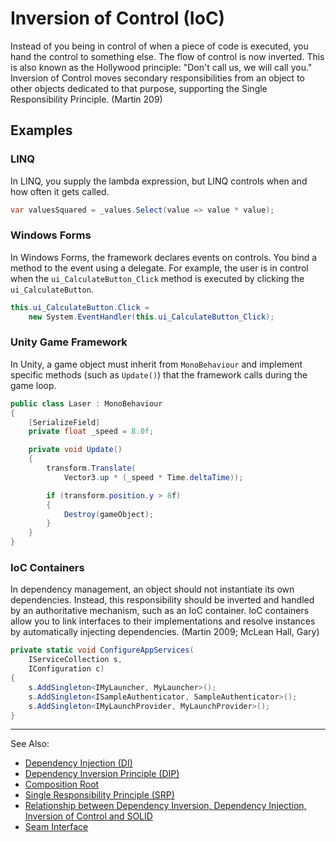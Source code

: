# Inversion of Control (IoC)

Instead of you being in control of when a piece of code is executed, you hand the control to something else. The flow of
control is now inverted. This is also known as the Hollywood principle: "Don't call us, we will call you." Inversion of
Control moves secondary responsibilities from an object to other objects dedicated to that purpose, supporting the
Single Responsibility Principle. (Martin 209)

## Examples

### LINQ

In LINQ, you supply the lambda expression, but LINQ controls when and how often it gets called.

```c#
var valuesSquared = _values.Select(value => value * value);
```

### Windows Forms

In Windows Forms, the framework declares events on controls. You bind a method to the event using a delegate. For
example, the user is in control when the `ui_CalculateButton_Click` method is executed by clicking the
`ui_CalculateButton`.

```C#
this.ui_CalculateButton.Click =
    new System.EventHandler(this.ui_CalculateButton_Click);
```

### Unity Game Framework

In Unity, a game object must inherit from `MonoBehaviour` and implement specific methods (such as `Update()`) that the
framework calls during the game loop.

```C#
public class Laser : MonoBehaviour
{
    [SerializeField]
    private float _speed = 8.0f;

    private void Update()
    {
        transform.Translate(
            Vector3.up * (_speed * Time.deltaTime));

        if (transform.position.y > 8f)
        {
            Destroy(gameObject);
        }
    }
}
```

### IoC Containers

In dependency management, an object should not instantiate its own dependencies. Instead, this responsibility should be
inverted and handled by an authoritative mechanism, such as an IoC container. IoC containers allow you to link
interfaces to their implementations and resolve instances by automatically injecting dependencies. (Martin 2009; McLean
Hall, Gary)

```c#
private static void ConfigureAppServices(
    IServiceCollection s,
    IConfiguration c)
{
    s.AddSingleton<IMyLauncher, MyLauncher>();
    s.AddSingleton<ISampleAuthenticator, SampleAuthenticator>();
    s.AddSingleton<IMyLaunchProvider, MyLaunchProvider>();
}
```

---
See Also:
- [Dependency Injection (DI)](Dependency-Injection-DI.md)
- [Dependency Inversion Principle (DIP)](Dependency-Inversion-Principle-DIP.md)
- [Composition Root](Composition-Root.md)
- [Single Responsibility Principle (SRP)](Single-Responsibility-Principle-SRP.md)
- [Relationship between Dependency Inversion, Dependency Injection, Inversion of Control and SOLID](Relationship-between-Dependency-Inversion-Dependency-Injection-Inversion-of-Control-and-SOLID.md)
- [Seam Interface](Seam-Interface.md)